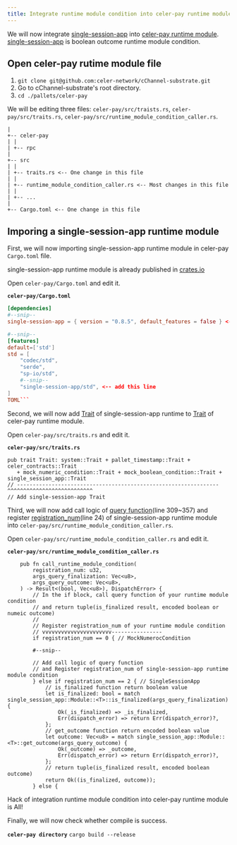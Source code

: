 ```yaml
---
title: Integrate runtime module condition into celer-pay runtime module
---
```


We will now integrate [single-session-app](https://github.com/celer-network/cApps-substrate/tree/master/pallets/single-session-app) into [celer-pay runtime module](https://github.com/celer-network/cChannel-substrate/tree/master/pallets/celer-pay). [single-session-app](https://github.com/celer-network/cApps-substrate/tree/master/pallets/single-session-app) is boolean outcome runtime module condition.

## Open celer-pay rutime module file

1. ```git clone git@github.com:celer-network/cChannel-substrate.git```
2. Go to cChannel-substrate's root directory.
3. ```cd ./pallets/celer-pay```

We will be editing three files: `celer-pay/src/traists.rs`, `celer-pay/src/traits.rs`, `celer-pay/src/runtime_module_condition_caller.rs`.

```
|
+-- celer-pay
| |
| +-- rpc
|
+-- src
| |
| +-- traits.rs <-- One change in this file
| |
| +-- runtime_module_condition_caller.rs <-- Most changes in this file
| |
| +-- ...
|
+-- Cargo.toml <-- One change in this file
```

## Imporing a single-session-app runtime module

First, we will now importing single-session-app runtime module in celer-pay `Cargo.toml` file.

single-session-app runtime module is already published in [crates.io](https://crates.io/crates/single-session-app)

Open `celer-pay/Cargo.toml` and edit it.

**`celer-pay/Cargo.toml`**
```TOML
[dependencies]
#--snip--
single-session-app = { version = "0.8.5", default_features = false } <-- add this line

#--snip--
[features]
default=['std']
std = [
    "codec/std",
	"serde",
	"sp-io/std",
    #--snip--
    "single-session-app/std", <-- add this line
]
TOML```
```

Second, we will now add [Trait](https://doc.rust-lang.org/book/ch10-02-traits.html) of single-session-app runtime to [Trait](https://doc.rust-lang.org/book/ch10-02-traits.html) of celer-pay runtime module.

Open `celer-pay/src/traits.rs` and edit it.

**`celer-pay/src/traits.rs`**
```
pub trait Trait: system::Trait + pallet_timestamp::Trait + celer_contracts::Trait 
   + mock_numeric_condition::Trait + mock_boolean_condition::Trait + single_session_app::Trait
// ----------------------------------------------------------------^^^^^^^^^^^^^^^^^^^^^^^^^^^
// Add single-session-app Trait
```

Third, we will now add call logic of [query function](https://github.com/celer-network/cApps-substrate/blob/master/pallets/single-session-app/src/lib.rs)(line 309~357) and register [registration_num](https://github.com/celer-network/cChannel-substrate/blob/master/pallets/celer-pay/src/pay_resolver.rs)(line 24) of single-session-app runtime module into `celer-pay/src/runtime_module_condition_caller.rs`.

Open `celer-pay/src/runtime_module_condition_caller.rs` and edit it.

**`celer-pay/src/runtime_module_condition_caller.rs`**
```
    pub fn call_runtime_module_condition(
        registration_num: u32,
        args_query_finalization: Vec<u8>,
        args_query_outcome: Vec<u8>,
    ) -> Result<(bool, Vec<u8>), DispatchError> {
        // In the if block, call query function of your runtime module condition 
        // and return tuple(is_finalized result, encoded boolean or numeic outcome)
        //
        // Register registration_num of your runtime module condition 
        // vvvvvvvvvvvvvvvvvvvvvv----------------
        if registration_num == 0 { // MockNumerocCondition

        #--snip--

        // Add call logic of query function 
        // and Register registration_num of single-session-app runtime module condition 
        } else if registration_num == 2 { // SingleSessionApp
            // is_finalized function return boolean value
            let is_finalized: bool = match single_session_app::Module::<T>::is_finalized(args_query_finalization) {
                Ok(_is_finalized) => _is_finalized,
                Err(dispatch_error) => return Err(dispatch_error)?,
            };
            // get_outcome function return encoded boolean value
            let outcome: Vec<u8> = match single_session_app::Module::<T>::get_outcome(args_query_outcome) {
                Ok(_outcome) => _outcome,
                Err(dispatch_error) => return Err(dispatch_error)?,
            };
            // return tuple(is_finalized result, encoded boolean outcome)
            return Ok((is_finalized, outcome));
        } else {
```

Hack of integration runtime module condition into celer-pay runtime module is All!

Finally, we will now check whether compile is success.

**`celer-pay directory`**
```cargo build --release```
